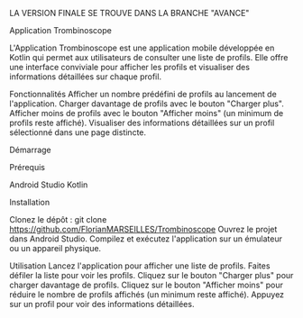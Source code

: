 LA VERSION FINALE SE TROUVE DANS LA BRANCHE "AVANCE"

Application Trombinoscope

L'Application Trombinoscope est une application mobile développée en Kotlin qui permet aux utilisateurs de consulter une liste de profils. Elle offre une interface conviviale pour afficher les profils et visualiser des informations détaillées sur chaque profil.

Fonctionnalités
Afficher un nombre prédéfini de profils au lancement de l'application.
Charger davantage de profils avec le bouton "Charger plus".
Afficher moins de profils avec le bouton "Afficher moins" (un minimum de profils reste affiché).
Visualiser des informations détaillées sur un profil sélectionné dans une page distincte.

Démarrage

Prérequis

Android Studio
Kotlin

Installation

Clonez le dépôt : git clone https://github.com/FlorianMARSEILLES/Trombinoscope
Ouvrez le projet dans Android Studio.
Compilez et exécutez l'application sur un émulateur ou un appareil physique.

Utilisation
Lancez l'application pour afficher une liste de profils.
Faites défiler la liste pour voir les profils.
Cliquez sur le bouton "Charger plus" pour charger davantage de profils.
Cliquez sur le bouton "Afficher moins" pour réduire le nombre de profils affichés (un minimum reste affiché).
Appuyez sur un profil pour voir des informations détaillées.


